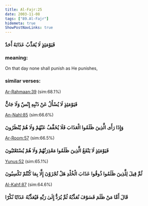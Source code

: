 ```yaml
---
title: Al-Fajr:25
date: 2003-11-08
tags: ["89.Al-Fajr"]
hidemeta: true 
ShowPostNavLinks: true 
---
```

### فَيَوْمَئِذٍ لَا يُعَذِّبُ عَذَابَهُ أَحَدٌ
### meaning: 
On that day none shall punish as He punishes,
### similar verses: 

[Ar-Rahmaan:39](/55/39) (sim:68.1%)

### فَيَوْمَئِذٍ لَا يُسْأَلُ عَنْ ذَنْبِهِ إِنْسٌ وَلَا جَانٌّ

[An-Nahl:85](/16/85) (sim:66.6%)

### وَإِذَا رَأَى الَّذِينَ ظَلَمُوا الْعَذَابَ فَلَا يُخَفَّفُ عَنْهُمْ وَلَا هُمْ يُنْظَرُونَ

[Ar-Room:57](/30/57) (sim:66.5%)

### فَيَوْمَئِذٍ لَا يَنْفَعُ الَّذِينَ ظَلَمُوا مَعْذِرَتُهُمْ وَلَا هُمْ يُسْتَعْتَبُونَ

[Yunus:52](/10/52) (sim:65.1%)

### ثُمَّ قِيلَ لِلَّذِينَ ظَلَمُوا ذُوقُوا عَذَابَ الْخُلْدِ هَلْ تُجْزَوْنَ إِلَّا بِمَا كُنْتُمْ تَكْسِبُونَ

[Al-Kahf:87](/18/87) (sim:64.6%)

### قَالَ أَمَّا مَنْ ظَلَمَ فَسَوْفَ نُعَذِّبُهُ ثُمَّ يُرَدُّ إِلَىٰ رَبِّهِ فَيُعَذِّبُهُ عَذَابًا نُكْرًا
